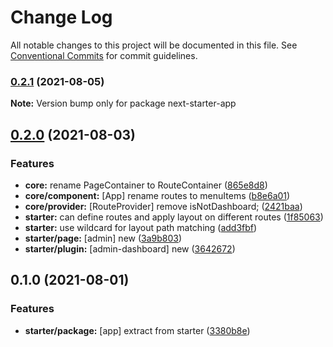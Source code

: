 # Change Log

All notable changes to this project will be documented in this file.
See [Conventional Commits](https://conventionalcommits.org) for commit guidelines.

### [0.2.1](https://github.com/OnrampLab/onr-react-ui/compare/next-starter-app@0.2.0...next-starter-app@0.2.1) (2021-08-05)

**Note:** Version bump only for package next-starter-app





## [0.2.0](https://github.com/OnrampLab/onr-react-ui/compare/next-starter-app@0.1.0...next-starter-app@0.2.0) (2021-08-03)


### Features

* **core:** rename PageContainer to RouteContainer ([865e8d8](https://github.com/OnrampLab/onr-react-ui/commit/865e8d8a7c97a516c5fc9819079ba0d638441ac2))
* **core/component:** [App] rename routes to menuItems ([b8e6a01](https://github.com/OnrampLab/onr-react-ui/commit/b8e6a013028b8cac098517a6caa15d96c4ed4bf0))
* **core/provider:** [RouteProvider] remove isNotDashboard; ([2421baa](https://github.com/OnrampLab/onr-react-ui/commit/2421baab7b8d43a3d24410f4a00290dd7ee85865))
* **starter:** can define routes and apply layout on different routes ([1f85063](https://github.com/OnrampLab/onr-react-ui/commit/1f850630434690292621141a3908b4bfa9afa98d))
* **starter:** use wildcard for layout path matching ([add3fbf](https://github.com/OnrampLab/onr-react-ui/commit/add3fbfe923692fb9e5528c836a3f92a9157ce2b))
* **starter/page:** [admin] new ([3a9b803](https://github.com/OnrampLab/onr-react-ui/commit/3a9b803e639b54c71bdaf4411710c9bb2cd95ff7))
* **starter/plugin:** [admin-dashboard] new ([3642672](https://github.com/OnrampLab/onr-react-ui/commit/3642672075a464fb1a8b416cd14c54f594c67198))



## 0.1.0 (2021-08-01)


### Features

* **starter/package:** [app] extract from starter ([3380b8e](https://github.com/OnrampLab/onr-react-ui/commit/3380b8e76935b459f4554d059fdb8c0bde78dcee))
